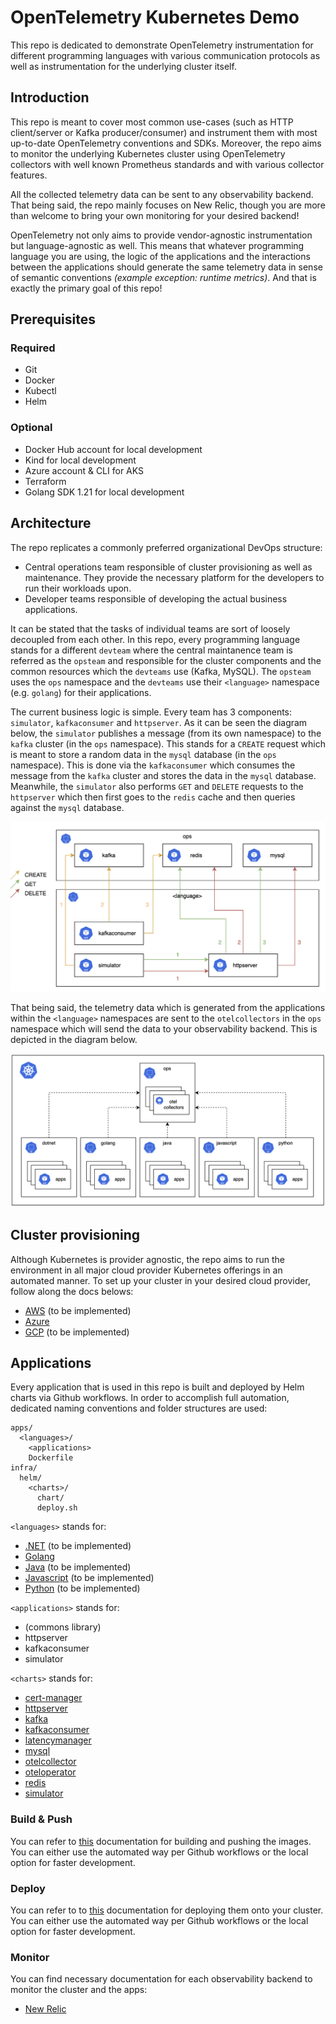 # OpenTelemetry Kubernetes Demo

This repo is dedicated to demonstrate OpenTelemetry instrumentation for different programming languages with various communication protocols as well as instrumentation for the underlying cluster itself.

## Introduction

This repo is meant to cover most common use-cases (such as HTTP client/server or Kafka producer/consumer) and instrument them with most up-to-date OpenTelemetry conventions and SDKs. Moreover, the repo aims to monitor the underlying Kubernetes cluster using OpenTelemetry collectors with well known Prometheus standards and with various collector features.

All the collected telemetry data can be sent to any observability backend. That being said, the repo mainly focuses on New Relic, though you are more than welcome to bring your own monitoring for your desired backend!

OpenTelemetry not only aims to provide vendor-agnostic instrumentation but language-agnostic as well. This means that whatever programming language you are using, the logic of the applications and the interactions between the applications should generate the same telemetry data in sense of semantic conventions _(example exception: runtime metrics)_. And that is exactly the primary goal of this repo!

## Prerequisites

### Required

- Git
- Docker
- Kubectl
- Helm

### Optional

- Docker Hub account for local development
- Kind for local development
- Azure account & CLI for AKS
- Terraform
- Golang SDK 1.21 for local development

## Architecture

The repo replicates a commonly preferred organizational DevOps structure:

- Central operations team responsible of cluster provisioning as well as maintenance. They provide the necessary platform for the developers to run their workloads upon.
- Developer teams responsible of developing the actual business applications.

It can be stated that the tasks of individual teams are sort of loosely decoupled from each other. In this repo, every programming language stands for a different `devteam` where the central maintanence team is referred as the `opsteam` and responsible for the cluster components and the common resources which the `devteams` use (Kafka, MySQL). The `opsteam` uses the `ops` namespace and the `devteams` use their `<language>` namespace (e.g. `golang`) for their applications.

The current business logic is simple. Every team has 3 components: `simulator`, `kafkaconsumer` and `httpserver`. As it can be seen the diagram below, the `simulator` publishes a message (from its own namespace) to the `kafka` cluster (in the `ops` namespace). This stands for a `CREATE` request which is meant to store a random data in the `mysql` database (in the `ops` namespace). This is done via the `kafkaconsumer` which consumes the message from the `kafka` cluster and stores the data in the `mysql` database. Meanwhile, the `simulator` also performs `GET` and `DELETE` requests to the `httpserver` which then first goes to the `redis` cache and then queries against the `mysql` database.

![Application Architecture](./media/application_architecture.png)

That being said, the telemetry data which is generated from the applications within the `<language>` namespaces are sent to the `otelcollectors` in the `ops` namespace which will send the data to your observability backend. This is depicted in the diagram below.

![Telemetry Architecture](./media/telemetry_architecture.png)

## Cluster provisioning

Although Kubernetes is provider agnostic, the repo aims to run the environment in all major cloud provider Kubernetes offerings in an automated manner. To set up your cluster in your desired cloud provider, follow along the docs belows:

- [AWS](./infra/cluster/aws/) (to be implemented)
- [Azure](./infra/cluster/azure/)
- [GCP](./infra/cluster/gcp/) (to be implemented)

## Applications

Every application that is used in this repo is built and deployed by Helm charts via Github workflows. In order to accomplish full automation, dedicated naming conventions and folder structures are used:

```
apps/
  <languages>/
    <applications>
    Dockerfile
infra/
  helm/
    <charts>/
      chart/
      deploy.sh
```

`<languages>` stands for:

- [.NET](./apps/dotnet/) (to be implemented)
- [Golang](./apps/golang/)
- [Java](./apps/java/) (to be implemented)
- [Javascript](./apps/javascript/) (to be implemented)
- [Python](./apps/python/) (to be implemented)

`<applications>` stands for:

- (commons library)
- httpserver
- kafkaconsumer
- simulator

`<charts>` stands for:

- [cert-manager](/infra/helm/cert-manager)
- [httpserver](/infra/helm/httpserver/)
- [kafka](/infra/helm/kafka/)
- [kafkaconsumer](/infra/helm/kafkaconsumer/)
- [latencymanager](/infra/helm/latencymanager/)
- [mysql](/infra/helm/mysql/)
- [otelcollector](/infra/helm/otelcollector/)
- [oteloperator](/infra/helm/oteloperator/)
- [redis](/infra/helm/redis/)
- [simulator](/infra/helm/simulator/)

### Build & Push

You can refer to [this](/apps/README.md) documentation for building and pushing the images. You can either use the automated way per Github workflows or the local option for faster development.

### Deploy

You can refer to to [this](/infra/helm/README.md) documentation for deploying them onto your cluster. You can either use the automated way per Github workflows or the local option for faster development.

### Monitor

You can find necessary documentation for each observability backend to monitor the cluster and the apps:

- [New Relic](/monitoring/newrelic/)
